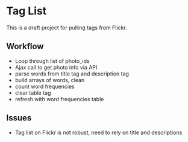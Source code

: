 # Tag List

This is a draft project for pulling tags from Flickr. 

Workflow
---

- Loop through list of photo_ids
- Ajax call to get photo info via API
- parse words from title tag and description tag
- build arrays of words, clean
- count word frequencies 
- clear table tag
- refresh with word frequencies table 

Issues
---

- Tag list on Flickr is not robust, need to rely on title and descriptions

